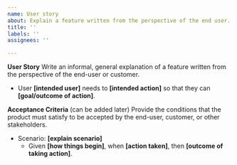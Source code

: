 ```yaml
---
name: User story
about: Explain a feature written from the perspective of the end user.
title: ''
labels: ''
assignees: ''

---
```


**User Story**
Write an informal, general explanation of a feature written from the perspective of the end-user or customer. 
 - User **[intended user]** needs to **[intended action]** so that they can **[goal/outcome of action]**.

**Acceptance Criteria** (can be added later)
Provide the conditions that the product must satisfy to be accepted by the end-user, customer, or other stakeholders.
 - Scenario: **[explain scenario]**
     - Given **[how things begin]**, when **[action taken]**, then **[outcome of taking action]**.
